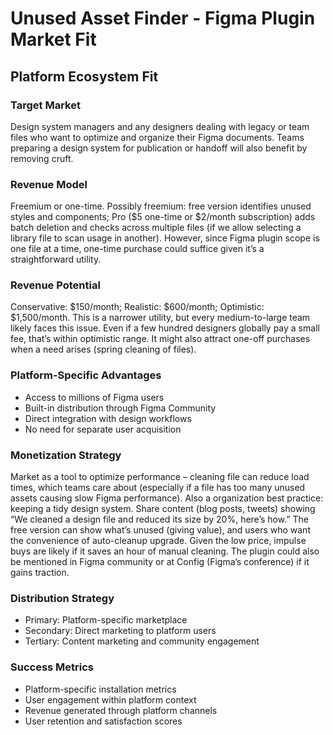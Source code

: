# Unused Asset Finder - Figma Plugin Market Fit

## Platform Ecosystem Fit

### Target Market
Design system managers and any designers dealing with legacy or team files who want to optimize and organize their Figma documents. Teams preparing a design system for publication or handoff will also benefit by removing cruft.

### Revenue Model
Freemium or one-time. Possibly freemium: free version identifies unused styles and components; Pro ($5 one-time or $2/month subscription) adds batch deletion and checks across multiple files (if we allow selecting a library file to scan usage in another). However, since Figma plugin scope is one file at a time, one-time purchase could suffice given it’s a straightforward utility.

### Revenue Potential
Conservative: $150/month; Realistic: $600/month; Optimistic: $1,500/month. This is a narrower utility, but every medium-to-large team likely faces this issue. Even if a few hundred designers globally pay a small fee, that’s within optimistic range. It might also attract one-off purchases when a need arises (spring cleaning of files).

### Platform-Specific Advantages
- Access to millions of Figma users
- Built-in distribution through Figma Community
- Direct integration with design workflows
- No need for separate user acquisition

### Monetization Strategy
Market as a tool to optimize performance – cleaning file can reduce load times, which teams care about (especially if a file has too many unused assets causing slow Figma performance). Also a organization best practice: keeping a tidy design system. Share content (blog posts, tweets) showing “We cleaned a design file and reduced its size by 20%, here’s how.” The free version can show what’s unused (giving value), and users who want the convenience of auto-cleanup upgrade. Given the low price, impulse buys are likely if it saves an hour of manual cleaning. The plugin could also be mentioned in Figma community or at Config (Figma’s conference) if it gains traction.

### Distribution Strategy
- Primary: Platform-specific marketplace
- Secondary: Direct marketing to platform users
- Tertiary: Content marketing and community engagement

### Success Metrics
- Platform-specific installation metrics
- User engagement within platform context
- Revenue generated through platform channels
- User retention and satisfaction scores
